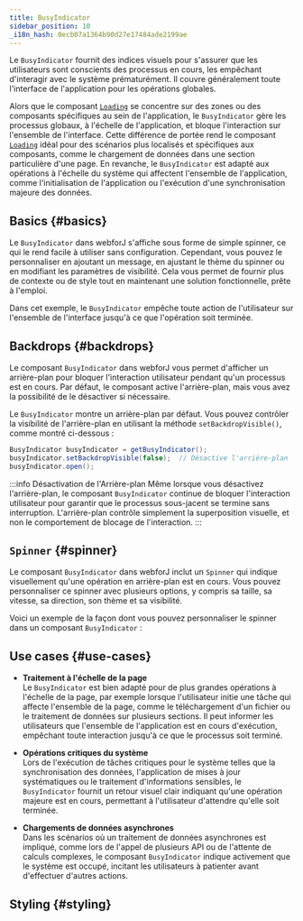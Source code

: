 ```yaml
---
title: BusyIndicator
sidebar_position: 10
_i18n_hash: 0ecb07a1364b90d27e17484ade2199ae
---
```

<DocChip chip="shadow" />
<DocChip chip="name" label="dwc-loading" />
<DocChip chip='since' label='24.10' />
<JavadocLink type="foundation" location="com/webforj/BusyIndicator" top='true'/>

Le `BusyIndicator` fournit des indices visuels pour s'assurer que les utilisateurs sont conscients des processus en cours, les empêchant d'interagir avec le système prématurément. Il couvre généralement toute l'interface de l'application pour les opérations globales.

Alors que le composant [`Loading`](../components/loading) se concentre sur des zones ou des composants spécifiques au sein de l'application, le `BusyIndicator` gère les processus globaux, à l'échelle de l'application, et bloque l'interaction sur l'ensemble de l'interface. Cette différence de portée rend le composant [`Loading`](../components/loading) idéal pour des scénarios plus localisés et spécifiques aux composants, comme le chargement de données dans une section particulière d'une page. En revanche, le `BusyIndicator` est adapté aux opérations à l'échelle du système qui affectent l'ensemble de l'application, comme l'initialisation de l'application ou l'exécution d'une synchronisation majeure des données.

## Basics {#basics}

Le `BusyIndicator` dans webforJ s'affiche sous forme de simple spinner, ce qui le rend facile à utiliser sans configuration. Cependant, vous pouvez le personnaliser en ajoutant un message, en ajustant le thème du spinner ou en modifiant les paramètres de visibilité. Cela vous permet de fournir plus de contexte ou de style tout en maintenant une solution fonctionnelle, prête à l'emploi.

Dans cet exemple, le `BusyIndicator` empêche toute action de l'utilisateur sur l'ensemble de l'interface jusqu'à ce que l'opération soit terminée.

<ComponentDemo 
path='/webforj/busydemo?' 
javaE='https://raw.githubusercontent.com/webforj/webforj-documentation/refs/heads/main/src/main/java/com/webforj/samples/views/busyindicator/BusyDemoView.java'
height = '300px'
/>

## Backdrops {#backdrops}

Le composant `BusyIndicator` dans webforJ vous permet d'afficher un arrière-plan pour bloquer l'interaction utilisateur pendant qu'un processus est en cours. Par défaut, le composant active l'arrière-plan, mais vous avez la possibilité de le désactiver si nécessaire.

Le `BusyIndicator` montre un arrière-plan par défaut. Vous pouvez contrôler la visibilité de l'arrière-plan en utilisant la méthode `setBackdropVisible()`, comme montré ci-dessous :

```java
BusyIndicator busyIndicator = getBusyIndicator();
busyIndicator.setBackdropVisible(false);  // Désactive l'arrière-plan
busyIndicator.open();
```
:::info Désactivation de l'Arrière-plan
Même lorsque vous désactivez l'arrière-plan, le composant `BusyIndicator` continue de bloquer l'interaction utilisateur pour garantir que le processus sous-jacent se termine sans interruption. L'arrière-plan contrôle simplement la superposition visuelle, et non le comportement de blocage de l'interaction.
:::

## `Spinner` {#spinner}

Le composant `BusyIndicator` dans webforJ inclut un `Spinner` qui indique visuellement qu'une opération en arrière-plan est en cours. Vous pouvez personnaliser ce spinner avec plusieurs options, y compris sa taille, sa vitesse, sa direction, son thème et sa visibilité.

Voici un exemple de la façon dont vous pouvez personnaliser le spinner dans un composant `BusyIndicator` :

<ComponentDemo 
path='/webforj/busyspinnerdemo?' 
javaE='https://raw.githubusercontent.com/webforj/webforj-documentation/refs/heads/main/src/main/java/com/webforj/samples/views/busyindicator/BusySpinnerDemoView.java'
height = '200px'
/>

## Use cases {#use-cases}
- **Traitement à l'échelle de la page**  
   Le `BusyIndicator` est bien adapté pour de plus grandes opérations à l'échelle de la page, par exemple lorsque l'utilisateur initie une tâche qui affecte l'ensemble de la page, comme le téléchargement d'un fichier ou le traitement de données sur plusieurs sections. Il peut informer les utilisateurs que l'ensemble de l'application est en cours d'exécution, empêchant toute interaction jusqu'à ce que le processus soit terminé.

- **Opérations critiques du système**  
   Lors de l'exécution de tâches critiques pour le système telles que la synchronisation des données, l'application de mises à jour systématiques ou le traitement d'informations sensibles, le `BusyIndicator` fournit un retour visuel clair indiquant qu'une opération majeure est en cours, permettant à l'utilisateur d'attendre qu'elle soit terminée.

- **Chargements de données asynchrones**  
   Dans les scénarios où un traitement de données asynchrones est impliqué, comme lors de l'appel de plusieurs API ou de l'attente de calculs complexes, le composant `BusyIndicator` indique activement que le système est occupé, incitant les utilisateurs à patienter avant d'effectuer d'autres actions.

## Styling {#styling}

<TableBuilder name="BusyIndicator" />
